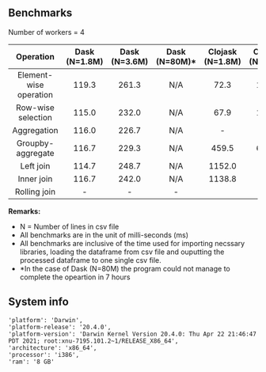 ## Benchmarks

Number of workers = 4

| Operation | Dask (N=1.8M) | Dask (N=3.6M) | Dask (N=80M)* | Clojask (N=1.8M) | Clojask (N=3.6M) | Clojask (N=80M) |
| :---:   | :-: | :-: | :-: | :-: | :-: | :-: |
| Element-wise operation | 119.3 | 261.3 | N/A | 72.3 | 133.3 | 1,836,648.3 |
| Row-wise selection | 115.0 | 232.0 | N/A | 67.9 | 145.6 | 1,757,480.6 |
| Aggregation | 116.0 | 226.7 | N/A | - | - | |
| Groupby-aggregate | 116.7 | 229.3 | N/A | 459.5 | 681.3 | |
| Left join | 114.7 | 248.7 | N/A | 1152.0 | | |
| Inner join | 116.7 | 242.0| N/A | 1138.8 | | |
| Rolling join | - | - | - | | | |

**Remarks:**
- N = Number of lines in csv file
- All benchmarks are in the unit of milli-seconds (ms)
- All benchmarks are inclusive of the time used for importing necssary libraries, loading the dataframe from csv file and ouputting the processed dataframe to one single csv file.
- *In the case of Dask (N=80M) the program could not manage to complete the opeartion in 7 hours


## System info
```
'platform': 'Darwin',
'platform-release': '20.4.0',
'platform-version': 'Darwin Kernel Version 20.4.0: Thu Apr 22 21:46:47 PDT 2021; root:xnu-7195.101.2~1/RELEASE_X86_64',
'architecture': 'x86_64',
'processor': 'i386',
'ram': '8 GB'
```
